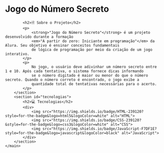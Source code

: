 <h1>Jogo do Número Secreto</h1>

            <h2>🗎 Sobre o Projeto</h2>
            <p>
                <strong>"Jogo do Número Secreto"</strong> é um projeto desenvolvido durante a formação 
                <em>"A partir do zero: Iniciante em programação"</em> da Alura. Seu objetivo é ensinar conceitos fundamentais 
                de lógica de programação por meio da criação de um jogo interativo.
            </p>
            <p>
                No jogo, o usuário deve adivinhar um número secreto entre 1 e 10. Após cada tentativa, o sistema fornece dicas informando 
                se o número digitado é maior ou menor do que o número secreto. Quando o número correto é encontrado, o jogo exibe a 
                quantidade total de tentativas necessárias para o acerto.
            </p>
        </section>
        <section id="tecnologias">
            <h2>💻 Tecnologias</h2>
            <div>
                <img src="https://img.shields.io/badge/HTML-239120?style=for-the-badge&logo=html5&logoColor=white" alt="HTML">
                <img src="https://img.shields.io/badge/CSS-239120?&style=for-the-badge&logo=css3&logoColor=white" alt="CSS">
                <img src="https://img.shields.io/badge/JavaScript-F7DF1E?style=for-the-badge&logo=javascript&logoColor=black" alt="JavaScript">
            </div>
        </section>
    </main>
</body>
</html>
